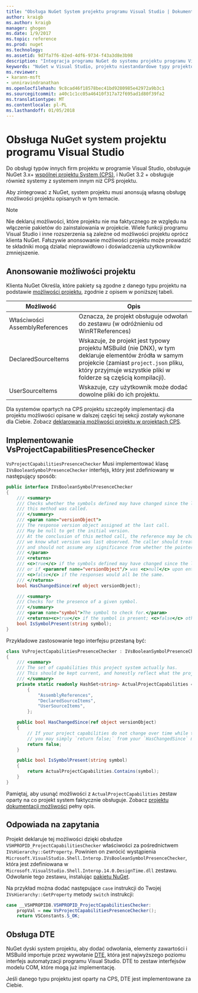 ```yaml
---
title: "Obsługa NuGet System projektu programu Visual Studio | Dokumentacja firmy Microsoft"
author: kraigb
ms.author: kraigb
manager: ghogen
ms.date: 1/9/2017
ms.topic: reference
ms.prod: nuget
ms.technology: 
ms.assetid: 9d7fa7f6-82ed-4df6-9734-f43a3d8e3b98
description: "Integracja programu NuGet do systemu projektu programu Visual Studio dla typów projektów innych firm."
keywords: "NuGet w Visual Studio, projektu niestandardowe typy projektów Visual Studio"
ms.reviewer:
- karann-msft
- unniravindranathan
ms.openlocfilehash: 9c8cad46f18578bec41bd9280985e42972a9b3c1
ms.sourcegitcommit: a40c1c1cc05a46410f317a72f695ad1d80f39fa2
ms.translationtype: MT
ms.contentlocale: pl-PL
ms.lasthandoff: 01/05/2018
---
```

# <a name="nuget-support-for-the-visual-studio-project-system"></a>Obsługa NuGet system projektu programu Visual Studio

Do obsługi typów innych firm projektu w programie Visual Studio, obsługuje NuGet 3.x+ [wspólnej projektu System (CPS)](https://github.com/Microsoft/VSProjectSystem/blob/master/doc/overview/intro.md), i NuGet 3.2 + obsługuje również systemy z systemem innym niż CPS projektu.

Aby zintegrować z NuGet, system projektu musi anonsują własną obsługę możliwości projektu opisanych w tym temacie.


> [!NOTE]
> Nie deklaruj możliwości, które projektu nie ma faktycznego ze względu na włączenie pakietów do zainstalowania w projekcie. Wiele funkcji programu Visual Studio i inne rozszerzenia są zależne od możliwości projektu oprócz klienta NuGet. Fałszywie anonsowanie możliwości projektu może prowadzić te składniki mogą działać nieprawidłowo i doświadczenia użytkowników zmniejszenie.

## <a name="advertise-project-capabilities"></a>Anonsowanie możliwości projektu

Klienta NuGet Określa, które pakiety są zgodne z danego typu projektu na podstawie [możliwości projektu](https://github.com/Microsoft/VSProjectSystem/blob/master/doc/overview/about_project_capabilities.md), zgodnie z opisem w poniższej tabeli.


|Możliwość|Opis|
|----------------|-----------|
|Właściwości AssemblyReferences|Oznacza, że projekt obsługuje odwołań do zestawu (w odróżnieniu od WinRTReferences)|
|DeclaredSourceItems|Wskazuje, że projekt jest typowy projektu MSBuild (nie DNX), w tym deklaruje elementów źródła w samym projekcie (zamiast `project.json` pliku, który przyjmuje wszystkie pliki w folderze są częścią kompilacji).|
|UserSourceItems|Wskazuje, czy użytkownik może dodać dowolne pliki do ich projektu.|

Dla systemów opartych na CPS projektu szczegóły implementacji dla projektu możliwości opisane w dalszej części tej sekcji zostały wykonane dla Ciebie. Zobacz [deklarowania możliwości projektu w projektach CPS](https://github.com/Microsoft/VSProjectSystem/blob/master/doc/overview/about_project_capabilities.md#how-to-declare-project-capabilities-in-your-project).

## <a name="implementing-vsprojectcapabilitiespresencechecker"></a>Implementowanie VsProjectCapabilitiesPresenceChecker

`VsProjectCapabilitiesPresenceChecker` Musi implementować klasę `IVsBooleanSymbolPresenceChecker` interfejs, który jest zdefiniowany w następujący sposób:

```cs
public interface IVsBooleanSymbolPresenceChecker
{
    /// <summary>
    /// Checks whether the symbols defined may have changed since the last time
    /// this method was called.
    /// </summary>
    /// <param name="versionObject">
    /// The response version object assigned at the last call.
    /// May be null to get the initial version.
    /// At the conclusion of this method call, the reference may be changed so that on a subsequent call
    /// we know what version was last observed. The caller should treat this value as an opaque object,
    /// and should not assume any significance from whether the pointer changed or not.
    /// </param>
    /// <returns>
    /// <c>true</c> if the symbols defined may have changed since the last call to this method
    /// or if <paramref name="versionObject"/> was <c>null</c> upon entering this method.
    /// <c>false</c> if the responses would all be the same.
    /// </returns>
    bool HasChangedSince(ref object versionObject);

    /// <summary>
    /// Checks for the presence of a given symbol.
    /// </summary>
    /// <param name="symbol">The symbol to check for.</param>
    /// <returns><c>true</c> if the symbol is present; <c>false</c> otherwise.</returns>
    bool IsSymbolPresent(string symbol);
}
```


Przykładowe zastosowanie tego interfejsu przestaną być:
    
```cs
class VsProjectCapabilitiesPresenceChecker : IVsBooleanSymbolPresenceChecker
{
    /// <summary>
    /// The set of capabilities this project system actually has.
    /// This should be kept current, and honestly reflect what the project can do.
    /// </summary>
    private static readonly HashSet<string> ActualProjectCapabilities = new HashSet<string>(StringComparer.OrdinalIgnoreCase)
        {
            "AssemblyReferences",
            "DeclaredSourceItems",
            "UserSourceItems",
        };

    public bool HasChangedSince(ref object versionObject)
    {
        // If your project capabilities do not change over time while the project is open,
        // you may simply `return false;` from your `HasChangedSince` method.
        return false;
    }

    public bool IsSymbolPresent(string symbol)
    {
        return ActualProjectCapabilities.Contains(symbol);
    }
}
```

Pamiętaj, aby usunąć możliwości z `ActualProjectCapabilities` zestaw oparty na co projekt system faktycznie obsługuje. Zobacz [projektu dokumentacji możliwości](https://github.com/Microsoft/VSProjectSystem/blob/master/doc/overview/project_capabilities.md) pełny opis.

## <a name="responding-to-queries"></a>Odpowiada na zapytania

Projekt deklaruje tej możliwości dzięki obsłudze `VSHPROPID_ProjectCapabilitiesChecker` właściwości za pośrednictwem `IVsHierarchy::GetProperty`. Powinien on zwrócić wystąpienia `Microsoft.VisualStudio.Shell.Interop.IVsBooleanSymbolPresenceChecker`, która jest zdefiniowana w `Microsoft.VisualStudio.Shell.Interop.14.0.DesignTime.dll` zestawu. Odwołanie tego zestawu, instalując [pakietu NuGet](https://www.nuget.org/packages/Microsoft.VisualStudio.Shell.Interop.14.0.DesignTime).

Na przykład można dodać następujące `case` instrukcji do Twojej `IVsHierarchy::GetProperty` metody `switch` instrukcji:

```cs
case __VSHPROPID8.VSHPROPID_ProjectCapabilitiesChecker:
    propVal = new VsProjectCapabilitiesPresenceChecker();
    return VSConstants.S_OK;
```

## <a name="dte-support"></a>Obsługa DTE

NuGet dyski system projektu, aby dodać odwołania, elementy zawartości i MSBuild importuje przez wywołanie [DTE](/dotnet/api/envdte.dte?view=visualstudiosdk-2017), która jest najwyższego poziomu interfejs automatyzacji programu Visual Studio. DTE to zestaw interfejsów modelu COM, które mogą już implementację.

Jeśli danego typu projektu jest oparty na CPS, DTE jest implementowane za Ciebie.
